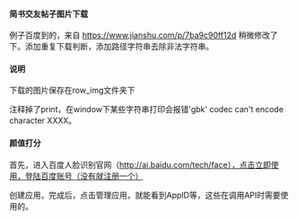 

#### 简书交友帖子图片下载

例子百度到的，来自
https://www.jianshu.com/p/7ba9c90ff12d
稍微修改了下。添加重复下载判断，添加路径字符串去除非法字符串。


#### 说明
下载的图片保存在row_img文件夹下

注释掉了print，在window下某些字符串打印会报错'gbk' codec can't encode character XXXX。

#### 颜值打分

首先，进入百度人脸识别官网（http://ai.baidu.com/tech/face），点击立即使用，登陆百度账号（没有就注册一个）

创建应用，完成后，点击管理应用，就能看到AppID等，这些在调用API时需要使用的。